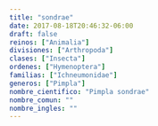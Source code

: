 ```yaml
---
title: "sondrae"
date: 2017-08-18T20:46:32-06:00
draft: false
reinos: ["Animalia"]
divisiones: ["Arthropoda"]
clases: ["Insecta"]
ordenes: ["Hymenoptera"]
familias: ["Ichneumonidae"]
generos: ["Pimpla"]
nombre_cientifico: "Pimpla sondrae"
nombre_comun: ""
nombre_ingles: ""
---
```

